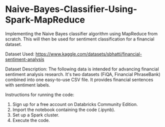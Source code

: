 # Naive-Bayes-Classifier-Using-Spark-MapReduce
Implementing the Naive Bayes classifier algorithm using MapReduce from scratch. This will then be used for sentiment classification for a financial dataset.

Dataset Used: https://www.kaggle.com/datasets/sbhatti/financial-sentiment-analysis

Dataset Description: The following data is intended for advancing financial sentiment analysis research. It's two datasets (FiQA, Financial PhraseBank) combined into one easy-to-use CSV file. It provides financial sentences with sentiment labels.

Instructions for running the code:
1. Sign up for a free account on Databricks Community Edition.
2. Import the notebook containing the code (.ipynb).
3. Set up a Spark cluster.
4. Execute the code.
